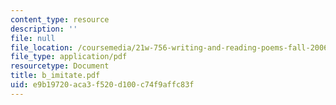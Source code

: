 ```yaml
---
content_type: resource
description: ''
file: null
file_location: /coursemedia/21w-756-writing-and-reading-poems-fall-2006/e9b19720aca3f520d100c74f9affc83f_b_imitate.pdf
file_type: application/pdf
resourcetype: Document
title: b_imitate.pdf
uid: e9b19720-aca3-f520-d100-c74f9affc83f
---
```

